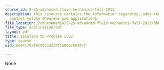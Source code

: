 ```yaml
---
course_id: 2-25-advanced-fluid-mechanics-fall-2013
description: This resource contains the information regarding, advanced fluid mechanics,
  control volume theorems and applications.
file_location: /coursemedia/2-25-advanced-fluid-mechanics-fall-2013/6b64c708f4cd055e330f518b0769a4cf_MIT2_25F13_Shapi5.02_Solut.pdf
file_type: application/pdf
layout: pdf
title: Solution to Problem 5.02
type: course
uid: 6b64c708f4cd055e330f518b0769a4cf

---
```

None